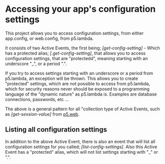 Accessing your app's configuration settings
===============

This project allows you to access configuration settings, from either app.config, or web.config, from p5.lambda.

It consists of two Active Events, the first being; *[get-config-setting]* - Which has a protected alias; *[.get-config-setting]*, that
allows you to access configuration settings, that are "protectedd", meaning starting with an underscore "_", or a period ".".

If you try to access settings starting with an underscore or a period from p5.lambda, an exception will be thrown. This allows
you to create "protected" settings, which are not possible to access from p5.lambda, which for security reasons never should be
exposed to a programming language of the "dynamic nature" as p5.lambda is. Examples are database connections, passwords, etc ...

The above is a general pattern for all "collection type of Active Events, such as *[get-session-value]* from [p5.web](/plugins/p5.web/).

## Listing all configuration settings

In addition to the above Active Event, there is also an event that will list all configuration settings for you called; *[list-config-settings]*.
Also this Active Event has a "protected" alias, which will not list settings starting with "_" or ".".


